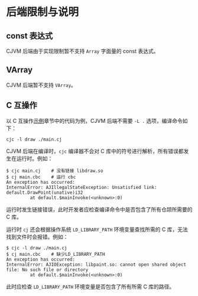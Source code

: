 # 后端限制与说明

## const 表达式

CJVM 后端由于实现限制暂不支持 `Array` 字面量的 const 表达式。

## VArray

CJVM 后端暂不支持 `VArray`。

## C 互操作

以 C 互操作[示例](../FFI/cangjie-c.md#示例)章节中的代码为例，CJVM 后端不需要 `-L .` 选项，编译命令如下：

```shell
cjc -l draw ./main.cj
```

CJVM 后端在编译时，`cjc` 编译器不会对 C 库中的符号进行解析，所有错误都发生在运行时。例如：

```shell
$ cjc main.cj    # 没有链接 libdraw.so
$ cj main.cbc    # 运行 cbc
An exception has occurred:
InternalError: AJIllegalStateException: Unsatisfied link: default.DrawPoint(unative)i32
         at default.$mainInvoke(<unknown>:0)
```

运行时发生链接错误，此时开发者应检查编译命令中是否包含了所有仓颉所需要的 C 库。

运行时 `cj` 还会根据操作系统 `LD_LIBRARY_PATH` 环境变量查找所需的 C 库，无法找到文件时会报错。例如：

```shell
$ cjc -l draw ./main.cj
$ cj main.cbc    # 缺少LD_LIBRARY_PATH
An exception has occurred:
InternalError: AJIOException: libpaint.so: cannot open shared object file: No such file or directory
         at default.$mainInvoke(<unknown>:0)
```

此时应检查 `LD_LIBRARY_PATH` 环境变量是否包含了所有所需 C 库的路径。
